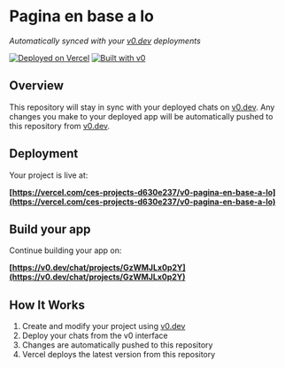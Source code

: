 # Pagina en base a lo

*Automatically synced with your [v0.dev](https://v0.dev) deployments*

[![Deployed on Vercel](https://img.shields.io/badge/Deployed%20on-Vercel-black?style=for-the-badge&logo=vercel)](https://vercel.com/ces-projects-d630e237/v0-pagina-en-base-a-lo)
[![Built with v0](https://img.shields.io/badge/Built%20with-v0.dev-black?style=for-the-badge)](https://v0.dev/chat/projects/GzWMJLx0p2Y)

## Overview

This repository will stay in sync with your deployed chats on [v0.dev](https://v0.dev).
Any changes you make to your deployed app will be automatically pushed to this repository from [v0.dev](https://v0.dev).

## Deployment

Your project is live at:

**[https://vercel.com/ces-projects-d630e237/v0-pagina-en-base-a-lo](https://vercel.com/ces-projects-d630e237/v0-pagina-en-base-a-lo)**

## Build your app

Continue building your app on:

**[https://v0.dev/chat/projects/GzWMJLx0p2Y](https://v0.dev/chat/projects/GzWMJLx0p2Y)**

## How It Works

1. Create and modify your project using [v0.dev](https://v0.dev)
2. Deploy your chats from the v0 interface
3. Changes are automatically pushed to this repository
4. Vercel deploys the latest version from this repository